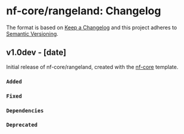 # nf-core/rangeland: Changelog

The format is based on [Keep a Changelog](https://keepachangelog.com/en/1.0.0/)
and this project adheres to [Semantic Versioning](https://semver.org/spec/v2.0.0.html).

## v1.0dev - [date]

Initial release of nf-core/rangeland, created with the [nf-core](https://nf-co.re/) template.

### `Added`

### `Fixed`

### `Dependencies`

### `Deprecated`
